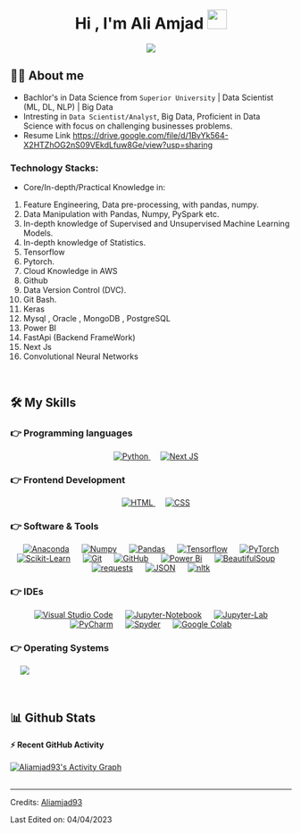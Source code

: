 <h1 align="center">Hi , I'm Ali Amjad <img src="https://media.giphy.com/media/hvRJCLFzcasrR4ia7z/giphy.gif" width="35"></h1>
<p align="center">
  <a href="https://github.com/IamVicky90"><img src="https://readme-typing-svg.herokuapp.com?lines=Machine+Learning+Engineer;Aspiring%20Data%20Scientist%20(ML,%20DL,%20NLP);Eager%20to%20learn%20new%20things&center=true&width=500&height=50"></a>
</p>

## :sassy_man:  About me
- Bachlor's in Data Science from `Superior University` | Data Scientist (ML, DL, NLP) | Big Data
- Intresting in `Data Scientist/Analyst`, Big Data, Proficient in Data Science with focus on challenging businesses problems.
- Resume Link https://drive.google.com/file/d/1BvYk564-X2HTZhOG2nS09VEkdLfuw8Ge/view?usp=sharing
### Technology Stacks:
- Core/In-depth/Practical Knowledge in:
1) Feature Engineering, Data pre-processing, with pandas, numpy.
2) Data Manipulation with Pandas, Numpy, PySpark etc.
3) In-depth knowledge of Supervised and Unsupervised Machine Learning Models.
4) In-depth knowledge of Statistics.
5) Tensorflow 
6) Pytorch.
7) Cloud Knowledge in AWS 
8) Github 
9) Data Version Control (DVC).
10) Git Bash.
11) Keras
12) Mysql , Oracle , MongoDB , PostgreSQL
13) Power BI
14) FastApi (Backend FrameWork)
15) Next Js
16) Convolutional Neural Networks

<br>

## 🛠️ My Skills

### 👉 Programming languages

<p align="center"> 
  &emsp; 
  <a href="https://www.cprogramming.com/" target="_blank"> 
    <img alt="Python" src="https://img.shields.io/badge/Python%20-%2314354C.svg?style=plastic&logo=python&logoColor=white">
  </a> 
  &emsp;
  <a href="https://www.w3schools.com/cpp/" target="_blank"> 
    <img alt="Next JS" src="https://img.shields.io/badge/Next Js%20-%2300599C.svg?style=plastic&logo=next%2B%2B&logoColor=white">
  </a> 
</p>

### 👉 Frontend Development
<p align="center"> 
  &emsp; 
  <a href="https://www.w3.org/html/" target="_blank"> 
   <img alt="HTML" src="https://img.shields.io/badge/HTML5%20-%23E34F26.svg?style=plastic&logo=html5&logoColor=white">
  </a>   
  &emsp;
  <a href="https://www.w3schools.com/css/" target="_blank">
    <img alt="CSS" src="https://img.shields.io/badge/CSS%20-%231572B6.svg?style=plastic&logo=css3&logoColor=white">
  </a> 
</p>

 ### 👉 Software & Tools
 
<p align="center">
  &emsp;
    <a href="#"><img alt="Anaconda" src="https://img.shields.io/badge/Anaconda%20-%2343B02A.svg?style=plastic&logo=Anaconda&logoColor=white"></a>
  &emsp;
    <a href="#"><img alt="Numpy" src="https://img.shields.io/badge/Numpy%20-%2334A853.svg?style=plastic&logo=Numpy&logoColor=white"></a>
  &emsp;
    <a href="#"><img alt="Pandas" src="https://img.shields.io/badge/Pandas%20-%2343B02A.svg?style=plastic&logo=Pandas&logoColor=white"></a>
  &emsp;
    <a href="#"><img alt="Tensorflow" src="https://img.shields.io/badge/Tensorflow%20-%23F05033.svg?style=plastic&logo=Tensorflow&logoColor=white"></a>
  &emsp;
    <a href="#"><img alt="PyTorch" src="https://img.shields.io/badge/PyTorch%20-%FE7A16.svg?style=plastic&logo=PyTorch&logoColor=white"></a>
  &emsp;
    <a href="#"><img alt="Scikit-Learn" src="https://img.shields.io/badge/Sklearn%20-%23000000.svg?style=plastic&logo=Sklearn&logoColor=white"></a>
  &emsp;
    <a href="#"><img alt="Git" src="https://img.shields.io/badge/Git%20-%23F05033.svg?style=plastic&logo=git&logoColor=white"></a>
  &emsp;
    <a href="#"><img alt="GitHub" src="https://img.shields.io/badge/github-%23181717.svg?style=plastic&logo=github&logoColor=white"></a>
  &emsp;
    <a href="#"><img alt="Power Bi" src="https://img.shields.io/badge/Power-Bi%20-%2334A853.svg?style=plastic&logo=Power-Bi&logoColor=white"></a>
  &emsp;
    <a href="#"><img alt="BeautifulSoup" src="https://img.shields.io/badge/-Beautiful%20Soup-FE7A16?style=plastic&logo=beautiful-soup&logoColor=white"></a>
  &emsp;
    <a href="#"><img alt="requests" src="https://img.shields.io/badge/requests-%230F9D58.svg?style=plastic&logo=requests&logoColor=white"></a>
  &emsp;
    <a href="#"><img alt="JSON" img src="https://img.shields.io/badge/json-%23000000.svg?style=plastic&logo=json&logoColor=white"></a>
  &emsp;
    <a href="#"><img alt="nltk" src="https://img.shields.io/badge/nltk-%2343B02A.svg?&style=plastic&logo=nltk&logoColor=white"></a>
</p>

 ### 👉 IDEs
 
<p align="center">
  &emsp;
    <a href="#"><img alt="Visual Studio Code" src="https://img.shields.io/badge/Visual%20Studio%20Code-0078d7.svg?style=plastic&logo=visual-studio-code&logoColor=white"></a>
  &emsp;
    <a href="#"><img alt="Jupyter-Notebook" src="https://img.shields.io/badge/Jupyter-Notebook-%23000000.svg?style=plastic&logo=Jupyter-Notebook&logoColor=white" /></a>
  &emsp;
    <a href="#"><img alt="Jupyter-Lab" src="https://img.shields.io/badge/Jupyter-Lab-%2366595C.svg?&style=plastic&logo=Jupyter-Lab&logoColor=white" /></a>
  &emsp;
    <a href="#"><img alt="PyCharm" src="https://img.shields.io/badge/PyCharm%20ide-%232C2255.svg?&style=plastic&logo=PyCharm%20ide&logoColor=white" /></a>
    &emsp;
    <a href="#"><img alt="Spyder" src="https://img.shields.io/badge/Spyder%20ide-%232C2255.svg?&style=plastic&logo=Spyder%20ide&logoColor=white" /></a>
    &emsp;
    <a href="#"><img alt="Google Colab" src="https://img.shields.io/badge/Google Colab%20ide-%232C2255.svg?&style=plastic&logo=Google Colab%20ide&logoColor=white" /></a>
</p>

 ### 👉 Operating Systems
 
<p align="center">
  
  &emsp;
    <a align="center" href="#"><img src="https://img.shields.io/badge/Windows-0078D6?style=plastic&logo=windows&logoColor=white"></a>

</p>

<br/>

## 📊 Github Stats

  <summary><b>⚡ Recent GitHub Activity</b></summary>
  <br/>
   <a href="https://github.com/Aliamjad93"><img alt="Aliamjad93's Activity Graph" src="https://activity-graph.herokuapp.com/graph?username=Aliamjad93&custom_title=Aliamjad93's%20Contribution%20Graph&theme=react-dark" /></a>
  <br/>


<br/>

-----
Credits: [Aliamjad93](https://github.com/Aliamjad93)

Last Edited on: 04/04/2023
